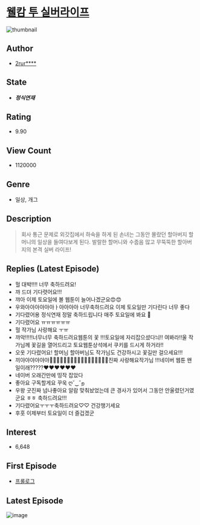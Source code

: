 # [웰캄 투 실버라이프](https://comic.naver.com/bestChallenge/list?titleId=728687)
![thumbnail](https://image-comic.pstatic.net/user_contents_data/challenge_comic/2020/03/01/325569/thumbnail_202x164887be915_545f_41cc_b4f9_9cd2c8540424_00002981.JPEG)

## Author
- [2rur****](https://comic.naver.com/artistTitle?id=325569)

## State
- ***정식연재***

## Rating
- 9.90

## View Count
- 1120000

## Genre
- 일상, 개그

## Description
> 회사 통근 문제로 외갓집에서 하숙을 하게 된 손녀는 그동안 몰랐던 할아버지 할머니의 일상을 들여다보게 된다. 발랄한 할머니와 수줍음 많고 무뚝뚝한 할아버지의 본격 실버 라이프!

## Replies (Latest Episode)
- 헐 대박!!!! 너무 축하드려요!
- 꺄 드뎌 기다렷어요!!!
- 꺄아 이제 토요일에 볼 웹툰이 늘어나겠군요😍😍
- 우와아아아아아아ㅏ아아아아 너무축하드려요 이제 토요일만 기다린다 너무 좋다
- 기다렸어용 정식연재 정말 축하드립니다 매주 토요일에 봐요 🎉
- 기다렸어요 ㅠㅠㅠㅠㅠㅠ
- 헐 작가님 사랑해요 ㅜㅠ
- 꺄악!!!!!너무너무 축하드려요웹툰의 꽃 !!!토요일에 자리잡으셨다늬!! 여봐라!!울 작가님께 꽃길을 열어드리고 토요웹툰상석에서 쿠키를 드시게 하거라!!
- 오옷 기다렸어요! 할머님 할아버님도 작가님도 건강하시고 꽃길만 걸으세요!!!
- 끼야야야야야야💜💜💜💜💜💜💜💜💜💜💜💜💜💜💜💜💜진짜 사랑해요작가님 !!!네이버 웹툰 왠일이래?????❤❤❤❤❤❤
- 네이버 오래간만에 띵작 잡았다
- 좋아요 구독할게요 꾸욱 ღ˘‿˘ற
- 우왕 굿진짜 넘나좋아요 알람 맞춰놨었는데 큰 경사가 있어서 그동안 안울렸던거였군요 ㅎㅎ 축하드려요!!!
- 기다렸어요ㅜㅜㅜ축하드려요♡♡ 건강챙기세요
- 후훗 이제부터 토요일이 더 즐겁겠군

## Interest
- 6,648

## First Episode
- [프롤로그](https://comic.naver.com/bestChallenge/detail?titleId=728687&no=1)

## Latest Episode
![image](https://image-comic.pstatic.net/user_contents_data/challenge_comic/2020/07/03/325569/upload_7363448279362909796.jpeg)

